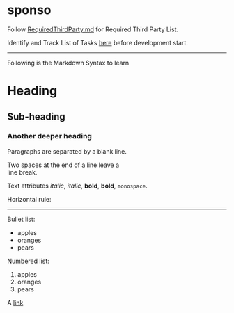 # sponso

Follow [RequiredThirdParty.md](https://github.com/hibumbapartha/sponso/blob/master/RequiredThirdParty.md) for Required Third Party List.

Identify and Track List of Tasks [here](https://github.com/hibumbapartha/sponso/projects/1) before development start.

---
Following is the Markdown Syntax to learn

# Heading

## Sub-heading

### Another deeper heading
 
Paragraphs are separated
by a blank line.

Two spaces at the end of a line leave a  
line break.

Text attributes _italic_, *italic*, __bold__, **bold**, `monospace`.

Horizontal rule:

---

Bullet list:

  * apples
  * oranges
  * pears

Numbered list:

  1. apples
  2. oranges
  3. pears

A [link](http://google.com).

